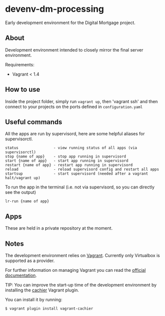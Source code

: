 devenv-dm-processing
===============

Early development environment for the Digital Mortgage project.

## About

Development environment intended to closely mirror the final server environment.

Requirements:
 - Vagrant < 1.4


## How to use

Inside the project folder, simply run `vagrant up`, then 'vagrant ssh' and then connect to your projects on the ports defined in `configuration.yaml`


## Useful commands

All the apps are run by supervisord, here are some helpful aliases for supervisorctl.
```
status                - view running status of all apps (via supervisorctl)
stop {name of app}    - stop app running in supervisord
start {name of app}   - start app running in supervisord
restart {name of app} - restart app running in supervisord
reload                - reload supervisord config and restart all apps
startsup              - start supervisord (needed after a vagrant halt/vagrant up)
```

To run the app in the terminal (i.e. not via supervisord, so you can directly see the output)
```
lr-run {name of app}
```


## Apps

These are held in a private repository at the moment.


## Notes
The development environment relies on [Vagrant](https://www.vagrantup.com/).
Currently only Virtualbox is supported as a provider.

For further information on managing Vagrant you can read the [official documentation](https://docs.vagrantup.com/v2/).

TIP: You can improve the start-up time of the development environment by installing the [cachier](https://github.com/fgrehm/vagrant-cachier) Vagrant plugin.

You can install it by running:
```bash
$ vagrant plugin install vagrant-cachier
```




